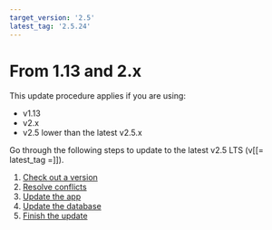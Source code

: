 ```yaml
---
target_version: '2.5'
latest_tag: '2.5.24'
---
```


# From 1.13 and 2.x

This update procedure applies if you are using:

- v1.13
- v2.x
- v2.5 lower than the latest v2.5.x

Go through the following steps to update to the latest v2.5 LTS (v[[= latest_tag =]]).

1. [Check out a version](update_app_to_2.5.md#1-check-out-a-version)
1. [Resolve conflicts](update_app_to_2.5.md#2-resolve-conflicts)
1. [Update the app](update_app_to_2.5.md#3-update-the-app)
1. [Update the database](update_db_to_2.5.md#4-update-the-database)
1. [Finish the update](update_db_to_2.5.md#5-finish-the-update)
